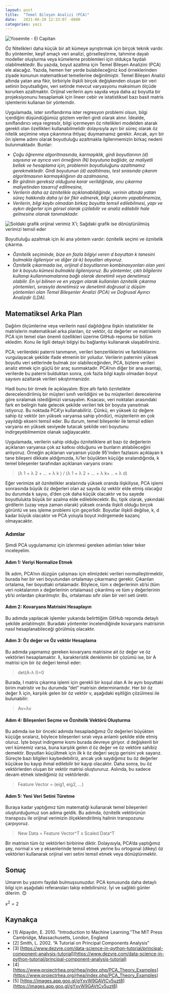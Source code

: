 ```yaml
---
layout: post
title:  "Temel Bileşen Analizi (PCA)"
date:   2021-06-20 12:33:07 -0800
categories: yazi
---
```


![Yosemite - El Capitan](https://miro.medium.com/max/1400/1*HM39uRqzrcGP_6iYd_m73Q.jpeg)

Öz Nitelikleri daha küçük bir alt kümeye ayrıştırmak için birçok teknik vardır. Bu yöntemler, keşif amaçlı veri analizi, görselleştirme, tahmine dayalı modeller oluşturma veya kümeleme problemleri için oldukça faydalı olabilmektedir. Bu yazıda, boyut azaltma için Temel Bileşen Analizini (PCA) ele alacağız. Yazıda, hemen her yerde bulabileceğiniz kod örneklerinden ziyade konunun matematiksel temellerine değinilmiştir.
Temel Bileşen Analizi altında yatan ana fikir, birbiriyle ilişkili birçok değişkenden oluşan bir veri setinin boyutsallığını, veri setinde mevcut varyasyonu maksimum ölçüde korurken azaltmaktır. Orijinal verilerin aynı sayıda veya daha az boyutta bir projeksiyonunu hesaplamak için lineer cebir ve istatistiksel bazı basit matris işlemlerini kullanan bir yöntemdir.

Uygulamada, ister sınıflandırma ister regresyon problemi olsun, bilgi içerdiğini düşündüğümüz gözlem verileri girdi olarak alınır. İdealde, sınıflandırıcı veya regresör, bilgi içermeyen öz nitelikleri modelden atarak gerekli olan özellikleri kullanabilmelidir dolayısıyla ayrı bir süreç olarak öz nitelik seçimine veya çıkarımına ihtiyaç duymamamız gerekir. Ancak, ayrı bir ön işleme adımı olarak boyutluluğu azaltmakla ilgilenmemizin birkaç nedeni bulunmaktadır. Bunlar:

- *Çoğu öğrenme algoritmasında, karmaşıklık, girdi boyutlarının (d) sayısına ve ayrıca veri örneğinin (N) boyutuna bağlıdır, az maliyetli bellek ve hesaplama için, problemin boyutluluğunu azaltmamız gerekmektedir. Girdi boyutunun (d) azaltılması, test sırasında çıkarım algoritmasının karmaşıklığının da azalmasına,*
- *Bir girdinin gereksiz olduğuna karar verildiğinde, onu çıkarma maliyetinden tasarruf edilmesine,*
- *Verilerin daha az öznitelikle açıklanabildiğinde, verinin altında yatan süreç hakkında daha iyi bir fikir edinerek, bilgi çıkarımı yapabilmemize,*
- *Verilerin, bilgi kaybı olmadan birkaç boyutta temsil edilebilmesi, yapı ve aykırı değerler için görsel olarak çizilebilir ve analiz edilebilir hale gelmesine olanak tanımaktadır.*

![Soldaki grafik orijinal verimiz X’i; Sağdaki grafik ise dönüştürülmüş verimizi temsil eder](https://miro.medium.com/max/756/0*5ITfn8msilGwQ-lN.png)

Boyutluluğu azaltmak için iki ana yöntem vardır: öznitelik seçimi ve öznitelik çıkarma.

- *Öznitelik seçiminde, bize en fazla bilgiyi veren d boyuttan k tanesini bulmakla ilgileniyor ve diğer (d-k) boyutları atıyoruz.*
- *Öznitelik çıkarmada ise, orijinal d boyutlarının kombinasyonları olan yeni bir k boyutu kümesi bulmakla ilgileniyoruz. Bu yöntemler, çıktı bilgilerini kullanıp kullanmamalarına bağlı olarak denetimli veya denetimsiz olabilir. En iyi bilinen ve en yaygın olarak kullanılan öznitelik çıkarma yöntemleri, sırasıyla denetimsiz ve denetimli doğrusal iz düşüm yöntemleri olan Temel Bileşenler Analizi (PCA) ve Doğrusal Ayırıcı Analizdir (LDA).*

## Matematiksel Arka Plan

Dağılım ölçümlerine veya verilerin nasıl dağıldığına ilişkin istatistikler ile matrislerin matematiksel arka planları, öz vektör, öz değerler ve matrislerin PCA için temel olan önemli özellikleri üzerine GitHub repoma bir bölüm ekledim. Konu ile ilgili detaylı bilgiyi bu bağlantıyı kullanarak ulaşabilirsiniz.

PCA; verilerdeki paterni tanımanın, verileri benzerliklerini ve farklılıklarını vurgulayacak şekilde ifade etmenin bir yoludur. Verilerin paternini yüksek boyutlu veri setlerinde bulmak zor olabileceğinden, PCA, bizlere verileri analiz etmek için güçlü bir araç sunmaktadır. PCA’nın diğer bir ana avantajı, verilerde bu paterni bulduktan sonra, çok fazla bilgi kaybı olmadan boyut sayısını azaltarak verileri sıkıştırmanızdır.

Hadi bunu bir örnek ile açıklayalım: Bize altı farklı öznitelikte derecelendirilmiş bir müşteri sınıfı verildiğini ve bu müşterileri derecelerine göre sıralamak istediğimizi varsayalım. Kısacası, veri noktaları arasındaki fark en belirgin hale gelecek şekilde verileri tek bir boyuta yansıtmak istiyoruz. Bu noktada PCA’yı kullanabiliriz. Çünkü, en yüksek öz değere sahip öz vektör (en yüksek varyansa sahip yöndür), müşterilerin en çok yayıldığı ekseni temsil eder. Bu durum, temel bileşenler ile temsil edilen varyansı en yüksek seviyede tutacak şekilde veri boyutunu indirgeyebilmemize olanak sağlayacaktır.

Uygulamada, verilerin sahip olduğu özniteliklere ait bazı öz değerlerin açıklanan varyansa çok az katkısı olduğunu ve bunların atılabileceğini anlıyoruz. Örneğin açıklanan varyansın yüzde 95'inden fazlasını açıklayan k tane bileşeni dikkate aldığımızda, λi’ler büyükten küçüğe sıralandığında, k temel bileşenler tarafından açıklanan varyans oranı:

>(λ 1 + λ 2 + … + λ k ) / (λ 1 + λ 2 + … + λ k+ .. + λ d)

Eğer verimize ait öznitelikler aralarında yüksek oranda ilişkiliyse, PCA işlemi sonrasında büyük öz değerleri olan az sayıda öz vektör elde etmiş olacağız bu durumda k sayısı, d’den çok daha küçük olacaktır ve bu sayede boyutlulukta büyük bir azalma elde edilebilecektir. Bu, tipik olarak, yakındaki girdilerin (uzay veya zaman olarak) yüksek oranda ilişkili olduğu birçok görüntü ve ses işleme problemi için geçerlidir. Boyutlar ilişkili değilse, k, d kadar büyük olacaktır ve PCA yoluyla boyut indirgemede kazanç olmayacaktır.

### Adımlar
Şimdi PCA uygulamamız için izlenmesi gereken adımları teker teker inceleyelim.

#### Adım 1: Veriyi Normalize Etmek
İlk adım, PCA’nın düzgün çalışması için elimizdeki verileri normalleştirmektir, burada her bir veri boyutundan ortalamayı çıkarmanız gerekir. Çıkarılan ortalama, her boyuttaki ortalamadır. Böylece, tüm x değerlerinin xb’si (tüm veri noktalarının x değerlerinin ortalaması) çıkarılmış ve tüm y değerlerinin yb’si onlardan çıkarılmıştır. Bu, ortalaması sıfır olan bir veri seti üretir.

#### Adım 2: Kovaryans Matrisini Hesaplayın
Bu adımda yapılacak işlemler yukarıda belirttiğim GitHub repomda detaylı şekilde anlatılmıştır. Buradaki yöntemler incelendiğinde kovaryans matrisinin nasıl hesaplanabileceği görülmüş olacaktır.

#### Adım 3: Öz değer ve Öz vektör Hesaplama
Bu adımda yapmamız gereken kovaryans matrisine ait öz değer ve öz vektörleri hesaplamaktır. ƛ, karakteristik denklemin bir çözümü ise, bir A matrisi için bir öz değeri temsil eder:

>det(Α-λ I)=0

Burada, I matris çıkarma işlemi için gerekli bir koşul olan A ile aynı boyuttaki birim matristir ve bu durumda “det” matrisin determinantıdır. Her bir
öz değer ƛ için, karşılık gelen bir öz vektör v, aşağıdaki eşitliğin çözülmesi ile bulunabilir:

>Αν=λν

#### Adım 4: Bileşenleri Seçme ve Öznitelik Vektörü Oluşturma
Bu adımda ise bir önceki adımda hesapladığımız Öz değerleri büyükten küçüğe sıralarız, böylece bileşenleri sıralı veya anlamlı şekilde elde etmiş oluruz. İşte boyut indirgeme kısmı burada devreye giriyor. d değişkenli bir veri kümemiz varsa, buna karşılık gelen d öz değer ve öz vektöre sahibiz demektir. Boyutları küçültmek için ilk k öz değeri seçip gerisini yok sayarız. Süreçte bazı bilgileri kaybedebiliriz, ancak yok saydığımız bu öz değerler küçükse bu kayıp ihmal edilebilir bir kayıp olacaktır.
Daha sonra, bu öz vektörlerden oluşan bir vektör matrisi oluştururuz. Aslında, bu sadece devam etmek istediğimiz öz vektörlerdir.

>Feature Vector = (eig1, eig2, …)

#### Adım 5: Yeni Veri Setini Türetme
Buraya kadar yaptığımız tüm matematiği kullanarak temel bileşenleri oluşturduğumuz son adıma geldik. Bu adımda, öznitelik vektörünün transpozu ile orijinal verimizin ölçeklendirilmiş halinin transpozunu çarpıyoruz.

>New Data = Feature Vector^T x Scaled Data^T

Bir matrisin tüm öz vektörleri birbirine diktir. Dolayısıyla, PCA’da yaptığımız şey, normal x ve y eksenlerinde temsil etmek yerine bu ortogonal (dikey) öz vektörleri kullanarak orijinal veri setini temsil etmek veya dönüştürmektir.

## Sonuç
Umarım bu yazımı faydalı bulmuşsunuzdur. PCA konusunda daha detaylı bilgi için aşağıdaki referansları takip edebilirsiniz. İyi ve sağlıklı günler dilerim. 😊


$x^2=2$

## Kaynakça
- [1] Alpaydın, E. 2010. “Introduction to Machine Learning.”The MIT Press Cambridge, Massachusetts, London, England
- [2] Smith, L. 2002. “A Tutorial on Principal Components Analysis”
- [3] [https://www.dezyre.com/data-science-in-python-tutorial/principal-component-analysis-tutorial](https://www.dezyre.com/data-science-in-python-tutorial/principal-component-analysis-tutorial)
- [4] [https://www.projectrhea.org/rhea/index.php/PCA_Theory_Examples](https://www.projectrhea.org/rhea/index.php/PCA_Theory_Examples)
- [5] [https://images.app.goo.gl/gYxvW9GAVtCv5uzt8](https://images.app.goo.gl/gYxvW9GAVtCv5uzt8)
